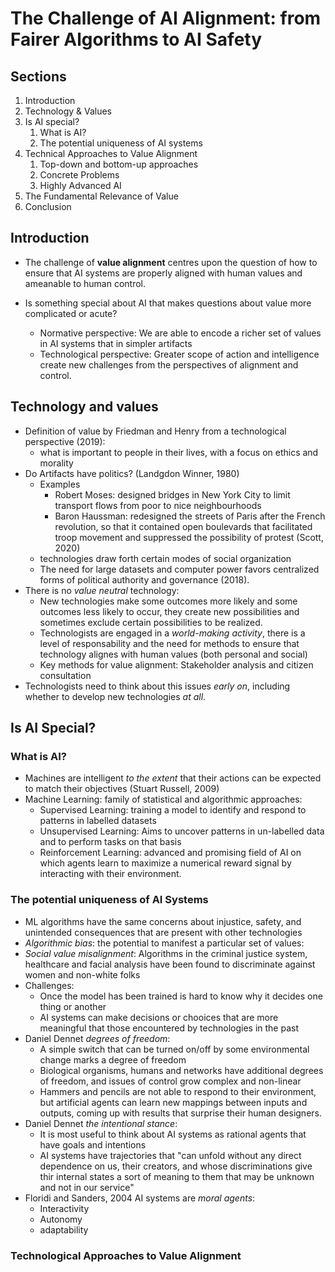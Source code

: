 # The Challenge of AI Alignment: from Fairer Algorithms to AI Safety

## Sections

1. Introduction
2. Technology & Values
3. Is AI special?
   1. What is AI?
   2. The potential uniqueness of AI systems
4. Technical Approaches to Value Alignment
   1. Top-down and bottom-up approaches
   2. Concrete Problems
   3. Highly Advanced AI
5. The Fundamental Relevance of Value
6. Conclusion

## Introduction

* The challenge of __value alignment__ centres upon the question of how to ensure that AI systems are properly aligned with human values and ameanable to human control.

* Is something special about AI that makes questions about value more complicated or acute?
  * Normative perspective: We are able to encode a richer set of values in AI systems that in simpler artifacts
  * Technological perspective: Greater scope of action and intelligence create new challenges from the perspectives of alignment and control.

## Technology and values

* Definition of value by Friedman and Henry from a technological perspective (2019):
  * what is important to people in their lives, with a focus on ethics and morality
* Do Artifacts have politics? (Landgdon Winner, 1980)
  * Examples
    * Robert Moses: designed bridges in New York City to limit transport flows from poor to nice neighbourhoods
    * Baron Haussman: redesigned the streets of Paris after the French revolution, so that it contained open boulevards that facilitated troop movement and suppressed the possibility of protest (Scott, 2020)
  * technologies draw forth certain modes of social organization
  * The need for large datasets and computer power favors centralized forms of political authority and governance (2018).
* There is no _value neutral_ technology:
  * New technologies make some outcomes more likely and some outcomes less likely to occur, they create new possibilities and sometimes exclude certain possibilities to be realized.
  * Technologists are engaged in a _world-making activity_, there is a level of responsability and the need for methods to ensure that technology alignes with human values (both personal and social)
  * Key methods for value alignment: Stakeholder analysis and citizen consultation
* Technologists need to think about this issues _early on_, including whether to develop new technologies _at all_.

## Is AI Special?

### What is AI?

* Machines are intelligent _to the extent_ that their actions can be expected to match their objectives (Stuart Russell, 2009)
* Machine Learning: family of statistical and algorithmic approaches:
  * Supervised Learning: training a model to identify and respond to patterns in labelled datasets
  * Unsupervised Learning: Aims to uncover patterns in un-labelled data and to perform tasks on that basis
  * Reinforcement Learning: advanced and promising field of AI on which agents learn to maximize a numerical reward signal by interacting with their environment.

### The potential uniqueness of AI Systems

* ML algorithms have the same concerns about injustice, safety, and unintended consequences that are present with other technologies
* _Algorithmic bias_: the potential to manifest a particular set of values:
* _Social value misalignment_: Algorithms in the criminal justice system, healthcare and facial analysis have been found to discriminate against women and non-white folks 
* Challenges:
  * Once the model has been trained is hard to know why it decides one thing or another
  * AI systems can make decisions or chooices that are more meaningful that those encountered by technologies in the past
* Daniel Dennet _degrees of freedom_:
  * A simple switch that can be turned on/off by some environmental change marks a degree of freedom
  * Biological organisms, humans and networks have additional degrees of freedom, and issues of control grow complex and non-linear
  * Hammers and pencils are not able to respond to their environment, but artificial agents can learn new mappings between inputs and outputs, coming up with results that surprise their human designers.
* Daniel Dennet _the intentional stance_:
  * It is most useful to think about AI systems as rational agents that have goals and intentions
  * AI systems have trajectories that "can unfold without any direct dependence on us, their creators, and whose discriminations give thir internal states a sort of meaning to them that may be unknown and not in our service"
* Floridi and Sanders, 2004 AI systems are _moral agents_:
  * Interactivity
  * Autonomy
  * adaptability

### Technological Approaches to Value Alignment



